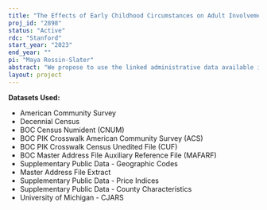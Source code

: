 ```yaml
---
title: "The Effects of Early Childhood Circumstances on Adult Involvement in the Criminal Justice System"
proj_id: "2898"
status: "Active"
rdc: "Stanford"
start_year: "2023"
end_year: ""
pi: "Maya Rossin-Slater"
abstract: "We propose to use the linked administrative data available in the Criminal Justice Administrative Records System (CJARS) to study the impacts of several aspects of the early childhood environment--including access to social safety net programs such as the Special Supplemental Nutrition Program for Women, Infants, and Children (WIC) and Food Stamps, exposure to air pollution, and exposure to adverse climate shocks--on criminal-justice-related outcomes measured in adulthood, including arrests and incarceration. Our proposed research designs will build on the existing quasi-experimental literatures that have analyzed the causal impacts of these early childhood factors on other outcomes (e.g., infant health and adult earnings). Specifically, we will use variation from: (i) the county-by-county rollouts of the WIC and Food Stamps programs, (ii) county-level nonattainment designations stemming from the Clean Air Act Amendments of 1970, and (iii) fine-level temporal variation in temperature and weather shocks such as hurricanes across counties. We expect that exposure to adverse shocks in early childhood may increase the likelihood of adult involvement in the criminal justice system, while early childhood access to social safety net programs may reduce this likelihood. We will also investigate the impacts of our treatment variables on mobility and mortality to assess the role of selection bias in our main estimates of effects on criminal justice system outcomes."
layout: project
---
```


**Datasets Used:**

  - American Community Survey 
  - Decennial Census 
  - BOC Census Numident (CNUM) 
  - BOC PIK Crosswalk American Community Survey (ACS) 
  - BOC PIK Crosswalk Census Unedited File (CUF) 
  - BOC Master Address File Auxiliary Reference File (MAFARF) 
  - Supplementary Public Data - Geographic Codes 
  - Master Address File Extract 
  - Supplementary Public Data - Price Indices 
  - Supplementary Public Data - County Characteristics 
  - University of Michigan - CJARS 

